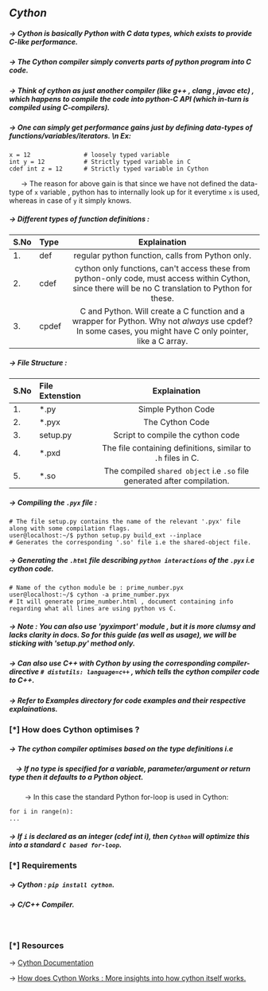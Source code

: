 ## *Cython*

##### -> Cython is basically Python with C data types, which exists to provide C-like performance. 
##### -> The Cython compiler simply converts parts of python program into C code.
##### -> Think of cython as just another compiler (like g++ , clang , javac etc) , which happens to compile the code into python-C API (which in-turn is compiled using C-compilers).
##### -> One can simply get performance gains just by defining data-types of functions/variables/iterators. \n Ex:
```
x = 12               # loosely typed variable 
int y = 12           # Strictly typed variable in C
cdef int z = 12      # Strictly typed variable in Cython
```
&nbsp;&nbsp;&nbsp; &nbsp;&nbsp;-> The reason for above gain is that since we have not defined the data-type of `x` variable , python has to internally look up for it everytime `x` is used, whereas in case of `y` it simply knows.

##### -> Different types of function definitions : 

|S.No| Type    | Explaination                                                                                                                                               |
|----|:--------|:----------------------------------------------------------------------------------------------------------------------------------------------------------:|
|1.  | def     | regular python function, calls from Python only.                                                                                                           |
|2.  | cdef    | cython only functions, can't access these from python-only code, must access within Cython, since there will be no C translation to Python for these.      |
|3.  | cpdef   | C and Python. Will create a C function and a wrapper for Python. Why not *always* use cpdef? In some cases, you might have C only pointer, like a C array. |


##### -> File Structure : 
|S.No| File Extenstion  | Explaination                                                              |
|----|:-----------------|:-------------------------------------------------------------------------:|
|1.  | \*.py            | Simple Python Code                                                        |
|2.  | \*.pyx           | The Cython Code                                                           |
|3.  | setup.py         | Script to compile the cython code                                         |
|4.  | \*.pxd           | The file containing definitions, similar to `.h` files in C.              |
|5.  | \*.so            | The compiled `shared object` i.e `.so` file generated after compilation.  |

##### -> Compiling the `.pyx` file :
```
# The file setup.py contains the name of the relevant '.pyx' file along with some compilation flags.
user@localhost:~/$ python setup.py build_ext --inplace
# Generates the corresponding '.so' file i.e the shared-object file.
```
##### -> Generating the `.html` file describing `python interactions` of the `.pyx` i.e cython code.
```
# Name of the cython module be : prime_number.pyx
user@localhost:~/$ cython -a prime_number.pyx
# It will generate prime_number.html , document containing info regarding what all lines are using python vs C.
```

##### -> Note : You can also use 'pyximport' module , but it is more clumsy and lacks clarity in docs. So for this guide (as well as usage), we will be sticking with 'setup.py' method only. 

##### -> Can also use C++ with Cython by using the corresponding compiler-directive `# distutils: language=c++` , which tells the cython compiler code to C++.
##### -> Refer to Examples directory for code examples and their respective explainations.

### [\*] How does Cython optimises ?
##### -> The cython compiler optimises based on the type definitions i.e
##### &nbsp; &nbsp; -> If no type is specified for a variable, parameter/argument or return type then it defaults to a Python object.
&nbsp; &nbsp; &nbsp; &nbsp; -> In this case the standard Python for-loop is used in Cython:
```
for i in range(n):
...
```
##### -> If `i` is declared as an integer (cdef int i), then `Cython` will optimize this into a standard *`C based for-loop`*.


### [\*] Requirements
##### -> Cython : `pip install cython`.
##### -> C/C++ Compiler.


</br>

### [\*] Resources
->  <a href="https://cython.readthedocs.io/en/latest/src/tutorial/cython_tutorial.html#the-basics-of-cython">Cython Documentation </a>

->  <a href="https://wstein.org/wiki/attachments/2008(2f)sageseminar(2f)kantor/slides.pdf">How does Cython Works : More insights into how cython itself works.</a>
